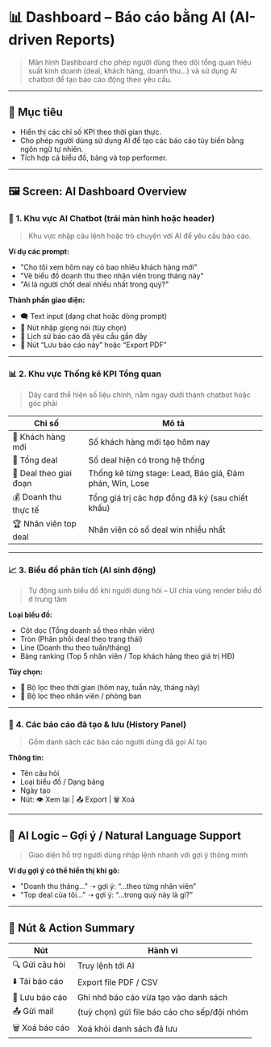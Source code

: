 # 📊 Dashboard – Báo cáo bằng AI (AI-driven Reports)

> Màn hình Dashboard cho phép người dùng theo dõi tổng quan hiệu suất kinh doanh (deal, khách hàng, doanh thu...) và sử dụng AI chatbot để tạo báo cáo động theo yêu cầu.

---

## 🎯 Mục tiêu
- Hiển thị các chỉ số KPI theo thời gian thực.
- Cho phép người dùng sử dụng AI để tạo các báo cáo tùy biến bằng ngôn ngữ tự nhiên.
- Tích hợp cả biểu đồ, bảng và top performer.

---

## 🖼️ Screen: AI Dashboard Overview

### 🧱 1. **Khu vực AI Chatbot (trái màn hình hoặc header)**
> Khu vực nhập câu lệnh hoặc trò chuyện với AI để yêu cầu báo cáo.

**Ví dụ các prompt:**
- "Cho tôi xem hôm nay có bao nhiêu khách hàng mới"
- "Vẽ biểu đồ doanh thu theo nhân viên trong tháng này"
- "Ai là người chốt deal nhiều nhất trong quý?"

**Thành phần giao diện:**
- 🗨️ Text input (dạng chat hoặc dòng prompt)
- 🎤 Nút nhập giọng nói (tùy chọn)
- 🔄 Lịch sử báo cáo đã yêu cầu gần đây
- 📑 Nút “Lưu báo cáo này” hoặc “Export PDF”

---

### 📊 2. **Khu vực Thống kê KPI Tổng quan**

> Dãy card thể hiện số liệu chính, nằm ngay dưới thanh chatbot hoặc góc phải

| Chỉ số                | Mô tả                                          |
|----------------------|-----------------------------------------------|
| 🧍 Khách hàng mới     | Số khách hàng mới tạo hôm nay                 |
| 📄 Tổng deal          | Số deal hiện có trong hệ thống                |
| 🎯 Deal theo giai đoạn | Thống kê từng stage: Lead, Báo giá, Đàm phán, Win, Lose |
| 💰 Doanh thu thực tế  | Tổng giá trị các hợp đồng đã ký (sau chiết khấu) |
| 🏆 Nhân viên top deal | Nhân viên có số deal win nhiều nhất           |

---

### 📈 3. **Biểu đồ phân tích (AI sinh động)**

> Tự động sinh biểu đồ khi người dùng hỏi – UI chia vùng render biểu đồ ở trung tâm

**Loại biểu đồ:**
- Cột dọc (Tổng doanh số theo nhân viên)
- Tròn (Phân phối deal theo trạng thái)
- Line (Doanh thu theo tuần/tháng)
- Bảng ranking (Top 5 nhân viên / Top khách hàng theo giá trị HĐ)

**Tùy chọn:**
- 📆 Bộ lọc theo thời gian (hôm nay, tuần này, tháng này)
- 👤 Bộ lọc theo nhân viên / phòng ban

---

### 📁 4. **Các báo cáo đã tạo & lưu (History Panel)**

> Gồm danh sách các báo cáo người dùng đã gọi AI tạo

**Thông tin:**
- Tên câu hỏi
- Loại biểu đồ / Dạng bảng
- Ngày tạo
- Nút: 👁️ Xem lại | 📤 Export | 🗑️ Xoá

---

## 🧠 AI Logic – Gợi ý / Natural Language Support

> Giao diện hỗ trợ người dùng nhập lệnh nhanh với gợi ý thông minh

**Ví dụ gợi ý có thể hiển thị khi gõ:**
- "Doanh thu tháng..." ➝ gợi ý: “...theo từng nhân viên”
- "Top deal của tôi..." ➝ gợi ý: “...trong quý này là gì?”

---

## 🔘 Nút & Action Summary

| Nút | Hành vi |
|-----|---------|
| 🔍 Gửi câu hỏi | Truy lệnh tới AI |
| ⬇️ Tải báo cáo | Export file PDF / CSV |
| 💾 Lưu báo cáo | Ghi nhớ báo cáo vừa tạo vào danh sách |
| 📤 Gửi mail | (tuỳ chọn) gửi file báo cáo cho sếp/đội nhóm |
| 🗑️ Xoá báo cáo | Xoá khỏi danh sách đã lưu |

